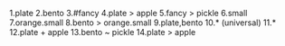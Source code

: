 1.plate
2.bento 
3.#fancy 
4.plate > apple 
5.fancy > pickle
6.small 
7.orange.small 
8.bento > orange.small 
9.plate,bento 
10.* (universal) 
11.*
12.plate + apple 
13.bento ~ pickle 
14.plate > apple